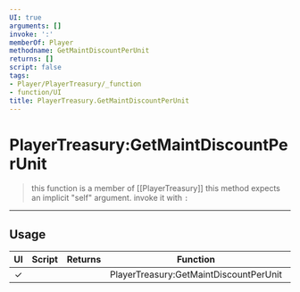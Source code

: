 ```yaml
---
UI: true
arguments: []
invoke: ':'
memberOf: Player
methodname: GetMaintDiscountPerUnit
returns: []
script: false
tags:
- Player/PlayerTreasury/_function
- function/UI
title: PlayerTreasury.GetMaintDiscountPerUnit
---
```

# PlayerTreasury:GetMaintDiscountPerUnit
> this function is a member of [[PlayerTreasury]]
> this method expects an implicit "self" argument. invoke it with `:`
-----
## Usage
|  UI | Script | Returns | Function | Arguments |
|:---:|:------:|-------:|:--------:|:---------|
|✓| ||PlayerTreasury:GetMaintDiscountPerUnit||

